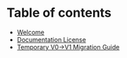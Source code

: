 # Table of contents

* [Welcome](README.md)
* [Documentation License](documentation-license.md)
* [Temporary V0->V1 Migration Guide](temporary-v0-greater-than-v1-migration-guide.md)
